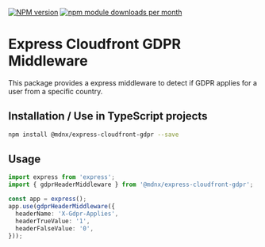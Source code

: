 [![NPM version](https://img.shields.io/npm/v/@mdnx/express-cloudfront-gdpr.svg?style=flat-square)](https://www.npmjs.com/package/@mdnx/express-cloudfront-gdpr)
[![npm module downloads per month](http://img.shields.io/npm/dm/@mdnx/express-cloudfront-gdpr.svg?style=flat)](https://www.npmjs.org/package/@mdnx/express-cloudfront-gdpr)

# Express Cloudfront GDPR Middleware

This package provides a express middleware to detect if GDPR applies for a user from a specific country.

## Installation / Use in TypeScript projects

```bash
npm install @mdnx/express-cloudfront-gdpr --save
```

## Usage

```typescript
import express from 'express';
import { gdprHeaderMiddleware } from '@mdnx/express-cloudfront-gdpr';

const app = express();
app.use(gdprHeaderMiddleware({
  headerName: 'X-Gdpr-Applies',
  headerTrueValue: '1',
  headerFalseValue: '0',
}));
```
